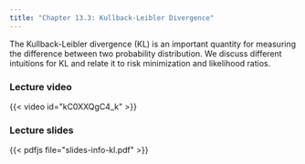 ```yaml
---
title: "Chapter 13.3: Kullback-Leibler Divergence"
---
```

The Kullback-Leibler divergence (KL) is an important quantity for measuring the difference between two probability distribution. We discuss different intuitions for KL and relate it to risk minimization and likelihood ratios. 

<!--more-->

### Lecture video

{{< video id="kC0XXQgC4_k" >}}

### Lecture slides

{{< pdfjs file="slides-info-kl.pdf" >}}
